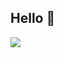 ## Hello 👋
![](http://github-profile-summary-cards.vercel.app/api/cards/profile-details?username=shoya-sue&theme=default)

<!-- 
![](https://github-readme-stats-shoya-sue-projects.vercel.app/api/top-langs/?layout=compact&count_private=true&username=shoya-sue&include_all_commits=true)

![](https://github-readme-stats-shoya-sue-projects.vercel.app/api?count_private=true&username=shoya-sue)
-->

<!--
**shoya-sue/shoya-sue** is a ✨ _special_ ✨ repository because its `README.md` (this file) appears on your GitHub profile.

Here are some ideas to get you started:

- 🔭 I’m currently working on ...
- 🌱 I’m currently learning ...
- 👯 I’m looking to collaborate on ...
- 🤔 I’m looking for help with ...
- 💬 Ask me about ...
- 📫 How to reach me: ...
- 😄 Pronouns: ...
- ⚡ Fun fact: ...
-->
